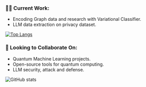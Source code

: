 <!--
**zazabap/zazabap** is a ✨ _special_ ✨ repository because its `README.md` (this file) appears on your GitHub profile.

Here are some ideas to get you started:

- 🔭 I’m currently working on ...
- 🌱 I’m currently learning ...
- 👯 I’m looking to collaborate on ...
- 🤔 I’m looking for help with ...
- 💬 Ask me about ...
- 📫 How to reach me: ...
- 😄 Pronouns: ...
- ⚡ Fun fact: ...
-->

### 🧑‍💻 Current Work:
- Encoding Graph data and research with Variational Classifier.
- LLM data extraction on privacy dataset.

[![Top Langs](https://github-readme-stats.vercel.app/api/top-langs/?username=zazabap&layout=donut&theme=radical)](https://github.com/zazabap/github-readme-stats)

### 🤝 Looking to Collaborate On:
- Quantum Machine Learning projects.
- Open-source tools for quantum computing.
- LLM security, attack and defense.

![GitHub stats](https://github-readme-stats.vercel.app/api?username=zazabap&show_icons=true&theme=radical)
